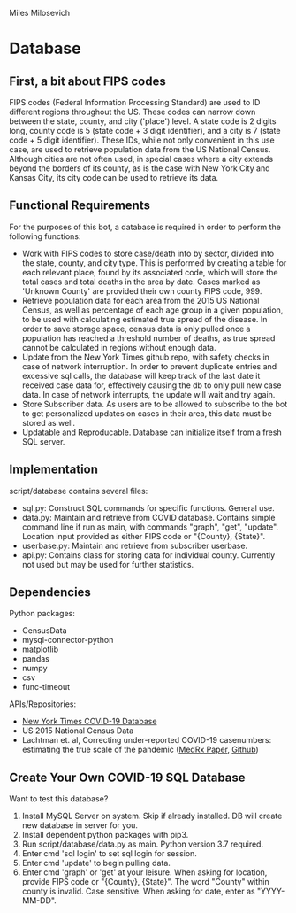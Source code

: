 Miles Milosevich
# Database #

## First, a bit about FIPS codes ##
FIPS codes (Federal Information Processing Standard) are used to ID different regions throughout the US. These codes can narrow down between the state, county, and city ('place') level. A state code is 2 digits long, county code is 5 (state code + 3 digit identifier), and a city is 7 (state code + 5 digit identifier). These IDs, while not only convenient in this use case, are used to retrieve population data from the US National Census. Although cities are not often used, in special cases where a city extends beyond the borders of its county, as is the case with New York City and Kansas City, its city code can be used to retrieve its data.

## Functional Requirements ##
For the purposes of this bot, a database is required in order to perform the following functions:
* Work with FIPS codes to store case/death info by sector, divided into the state, county, and city type. This is performed by creating a table for each relevant place, found by its associated code, which will store the total cases and total deaths in the area by date. Cases marked as 'Unknown County' are provided their own county FIPS code, 999.
* Retrieve population data for each area from the 2015 US National Census, as well as percentage of each age group in a given population, to be used with calculating estimated true spread of the disease. In order to save storage space, census data is only pulled once a population has reached a threshold number of deaths, as true spread cannot be calculated in regions without enough data.
* Update from the New York Times github repo, with safety checks in case of network interruption. In order to prevent duplicate entries and excessive sql calls, the database will keep track of the last date it received case data for, effectively causing the db to only pull new case data. In case of network interrupts, the update will wait and try again.
* Store Subscriber data. As users are to be allowed to subscribe to the bot to get personalized updates on cases in their area, this data must be stored as well. 
* Updatable and Reproducable. Database can initialize itself from a fresh SQL server.

## Implementation ##
script/database contains several files:
* sql.py: Construct SQL commands for specific functions. General use.
* data.py: Maintain and retrieve from COVID database. Contains simple command line if run as main, with commands "graph", "get", "update". Location input provided as either FIPS code or "{County}, {State}".
* userbase.py: Maintain and retrieve from subscriber userbase.
* api.py: Contains class for storing data for individual county. Currently not used but may be used for further statistics.

## Dependencies ##
Python packages:
* CensusData
* mysql-connector-python
* matplotlib
* pandas
* numpy
* csv
* func-timeout

APIs/Repositories:
* [New York Times COVID-19 Database](https://github.com/nytimes/covid-19-data)
* US 2015 National Census Data
* Lachtman et. al, Correcting under-reported COVID-19 casenumbers: estimating the true scale of the pandemic ([MedRx Paper](https://www.medrxiv.org/content/10.1101/2020.03.14.20036178v2.full.pdf#cite.liu2020reproductive), [Github](https://github.com/lachmann12/covid19/blob/master/script/prediction.py))

## Create Your Own COVID-19 SQL Database ##
Want to test this database? 
1. Install MySQL Server on system. Skip if already installed. DB will create new database in server for you.
2. Install dependent python packages with pip3.
3. Run script/database/data.py as main. Python version 3.7 required.
4. Enter cmd 'sql login' to set sql login for session.
5. Enter cmd 'update' to begin pulling data.
6. Enter cmd 'graph' or 'get' at your leisure. When asking for location, provide FIPS code or "{County}, {State}". The word "County" within county is invalid. Case sensitive. When asking for date, enter as "YYYY-MM-DD".
